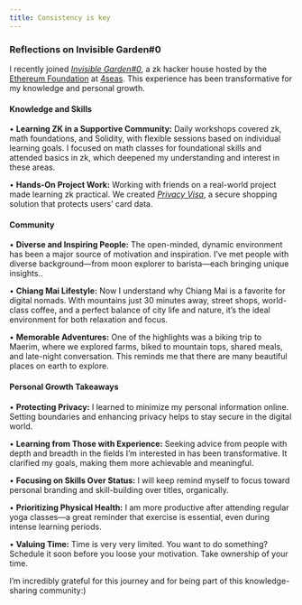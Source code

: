 ```yaml
---
title: Consistency is key
---
```


### Reflections on Invisible Garden#0

I recently joined [_Invisible Garden#0_](https://invisible.garden/), a zk hacker house hosted by the [Ethereum Foundation](https://ethereum.foundation/) at [4seas](https://x.com/4seasDeSoc). This experience has been transformative for my knowledge and personal growth.

#### Knowledge and Skills

• **Learning ZK in a Supportive Community:** Daily workshops covered zk, math foundations, and Solidity, with flexible sessions based on individual learning goals. I focused on math classes for foundational skills and attended basics in zk, which deepened my understanding and interest in these areas.

• **Hands-On Project Work:** Working with friends on a real-world project made learning zk practical. We created [_Privacy Visa_](https://github.com/invisible-garden/cm24-projects/tree/main/PrivacyVisa), a secure shopping solution that protects users’ card data.

#### Community

• **Diverse and Inspiring People:** The open-minded, dynamic environment has been a major source of motivation and inspiration. I’ve met people with diverse background—from moon explorer to barista—each bringing unique insights..

• **Chiang Mai Lifestyle:** Now I understand why Chiang Mai is a favorite for digital nomads. With mountains just 30 minutes away, street shops, world-class coffee, and a perfect balance of city life and nature, it’s the ideal environment for both relaxation and focus.

• **Memorable Adventures:** One of the highlights was a biking trip to Maerim, where we explored farms, biked to mountain tops, shared meals, and late-night conversation. This reminds me that there are many beautiful places on earth to explore.

#### Personal Growth Takeaways

• **Protecting Privacy:** I learned to minimize my personal information online. Setting boundaries and enhancing privacy helps to stay secure in the digital world.

• **Learning from Those with Experience:** Seeking advice from people with depth and breadth in the fields I’m interested in has been transformative. It clarified my goals, making them more achievable and meaningful.

• **Focusing on Skills Over Status:** I will keep remind myself to focus toward personal branding and skill-building over titles, organically.

• **Prioritizing Physical Health:** I am more productive after attending regular yoga classes—a great reminder that exercise is essential, even during intense learning periods.

• **Valuing Time:** Time is very very limited. You want to do something? Schedule it soon before you loose your motivation. Take ownership of your time.

I’m incredibly grateful for this journey and for being part of this knowledge-sharing community:)
